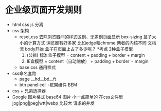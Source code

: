 # 企业级页面开发规则

- html css js 分离
- css 架构
   - reset.css 
        去除浏览器间的样式区别，无差别页面显示
        box-sizing  盒子大小的计算方式
        浏览器有好多家 比如edge和chrome 两者的内核不同
        文档流 body开始
        盒子在页面上占了多少呢？
        *考点 2种盒子模型
        1. (公摊) 标准盒子模型 = content + padding + border + margin
        2. IE盒模型 = content（自动缩放） + padding + border + margin
   - base.css 通用样式
- css命名套路 
    - page 
        __hd__bd__ft
    - btn panel cell
    -框架组件 BEM
- css + 兄弟选择器
- Google 图片格式
    base64 图片 小一点简单的  在css文件里
    jpg|png|jpeg|wtt|webp   比较大  请求的并发    